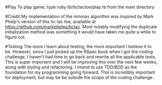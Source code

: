 #Play
To play game, type ruby lib/tictactoe/play.rb from the main directory

#Credit
My implementation of the minmax algorithm was inspired by Mark Phelp's version of this tic tac toe, available at https://github.com/markphelps/tictac.  Most notably modifying the duplicate initialization method was something it would have taken me quite a while to figure out.

#Testing
The more I learn about testing, the more important I believe it to be. However, since I just picked up the RSpec book when I got the coding challenge, I haven't had time to go back and rewrite all the applicable tests.  This is super important and I will be improving this over the next few weeks, along with styling and refactoring. I intend to use TDD/BDD as the foundation for my programming going forward.  This is incredibly important for deployment, but may be be outside the scope of the coding challenge.

